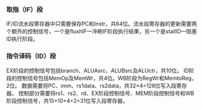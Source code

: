 ### 取指（IF）段
IF/ID流水段寄存器中只需要保存PC和Instr，共64位。流水段寄存器的更新需要两个额外的控制信号，一个是flushIF—冲刷IF阶段执行结果，另一个是stallID—阻塞ID执行阶段。
### 指令译码（ID）段
EX阶段的控制信号包括branch、ALUAsrc、ALUBsrc及ALUctr，共10位。
ID阶段的控制信号包括MemOp及MemWr，共4位。WB阶段为RegWr和MemtoReg，2位。
数据需要将PC、imm、rs1data、rs2data，共32×4=128位写入段寄存器。
控制部分需要将rs1、rs2、rd、EX阶段控制信号、MEM阶段控制信号和WB阶段控制信号，共15+10+4+2=31位写入段寄存器。
